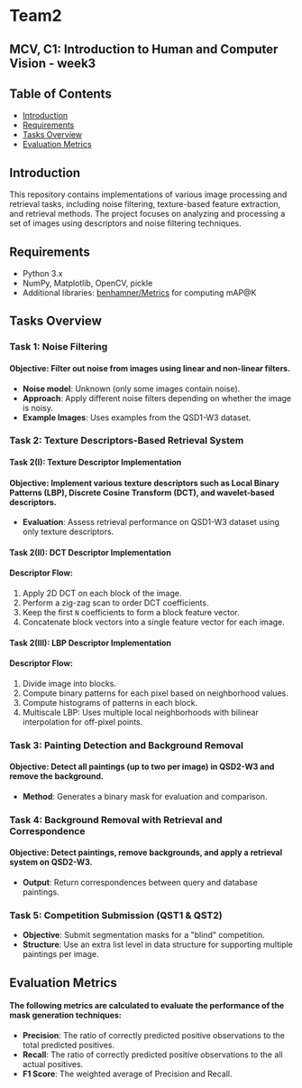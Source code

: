 # Team2 

## MCV, C1: Introduction to Human and Computer Vision - week3

## Table of Contents
- [Introduction](#introduction)
- [Requirements](#Requirements)
- [Tasks Overview](#tasks-overview)
- [Evaluation Metrics](#evaluation-metrics)


## Introduction
This repository contains implementations of various image processing and retrieval tasks, including noise filtering, texture-based feature extraction, and retrieval methods. The project focuses on analyzing and processing a set of images using descriptors and noise filtering techniques.

## Requirements
- Python 3.x
- NumPy, Matplotlib, OpenCV, pickle
- Additional libraries: [benhamner/Metrics](https://github.com/benhamner/Metrics) for computing mAP@K

## Tasks Overview

### Task 1: Noise Filtering
#### Objective: Filter out noise from images using linear and non-linear filters.
- **Noise model**: Unknown (only some images contain noise).
- **Approach**: Apply different noise filters depending on whether the image is noisy.
- **Example Images**: Uses examples from the QSD1-W3 dataset.


### Task 2: Texture Descriptors-Based Retrieval System
#### Task 2(I): Texture Descriptor Implementation
#### Objective: Implement various texture descriptors such as Local Binary Patterns (LBP), Discrete Cosine Transform (DCT), and wavelet-based descriptors.
- **Evaluation**: Assess retrieval performance on QSD1-W3 dataset using only texture descriptors.

#### Task 2(II): DCT Descriptor Implementation
#### Descriptor Flow:
  1) Apply 2D DCT on each block of the image.
  2) Perform a zig-zag scan to order DCT coefficients.
  3) Keep the first `N` coefficients to form a block feature vector.
  4) Concatenate block vectors into a single feature vector for each image.

#### Task 2(III): LBP Descriptor Implementation
#### Descriptor Flow:
  1) Divide image into blocks.
  2) Compute binary patterns for each pixel based on neighborhood values.
  3) Compute histograms of patterns in each block.
  4) Multiscale LBP: Uses multiple local neighborhoods with bilinear interpolation for off-pixel points.

### Task 3: Painting Detection and Background Removal
#### Objective: Detect all paintings (up to two per image) in QSD2-W3 and remove the background.
- **Method**: Generates a binary mask for evaluation and comparison.

### Task 4: Background Removal with Retrieval and Correspondence
#### Objective: Detect paintings, remove backgrounds, and apply a retrieval system on QSD2-W3.
- **Output**: Return correspondences between query and database paintings.

### Task 5: Competition Submission (QST1 & QST2)
- **Objective**: Submit segmentation masks for a "blind" competition.
- **Structure**: Use an extra list level in data structure for supporting multiple paintings per image.


## Evaluation Metrics
#### The following metrics are calculated to evaluate the performance of the mask generation techniques:
- **Precision**: The ratio of correctly predicted positive observations to the total predicted positives.
- **Recall**: The ratio of correctly predicted positive observations to the all actual positives.
- **F1 Score**: The weighted average of Precision and Recall.

